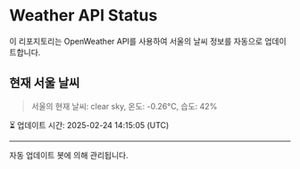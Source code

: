 
# Weather API Status

이 리포지토리는 OpenWeather API를 사용하여 서울의 날씨 정보를 자동으로 업데이트합니다.

## 현재 서울 날씨
> 서울의 현재 날씨: clear sky, 온도: -0.26°C, 습도: 42%

⏳ 업데이트 시간: 2025-02-24 14:15:05 (UTC)

---
자동 업데이트 봇에 의해 관리됩니다.
